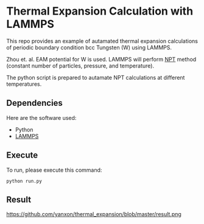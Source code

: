 # Thermal Expansion Calculation with LAMMPS

This repo provides an example of autamated thermal expansion calculations of periodic boundary condition bcc Tungsten (W) using LAMMPS. 

Zhou et. al. EAM potential for W is used. LAMMPS will perform [NPT](https://lammps.sandia.gov/doc/fix_nh.html) method (constant number of particles, pressure, and temperature).

The python script is prepared to autamate NPT calculations at different temperatures. 

## Dependencies
Here are the software used:
- Python
- [LAMMPS](https://github.com/lammps/lammps)

## Execute
To run, please execute this command:
```
python run.py
```

## Result

https://github.com/yanxon/thermal_expansion/blob/master/result.png
